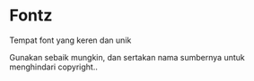 # Fontz
Tempat font yang keren dan unik

Gunakan sebaik mungkin, dan sertakan nama sumbernya untuk menghindari copyright..
